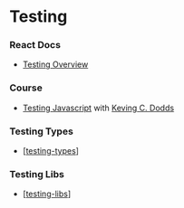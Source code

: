 # Testing

### React Docs

- [Testing Overview](https://reactjs.org/docs/testing.html)

### Course

- [Testing Javascript](testingjavascript.com) with [Keving C. Dodds]()

### Testing Types

- [[testing-types]]

### Testing Libs

- [[testing-libs]]

[//begin]: # "Autogenerated link references for markdown compatibility"
[testing-types]: testing-types/testing-types "Testing Types"
[testing-libs]: testing-libs/testing-libs "Testing Libs"
[//end]: # "Autogenerated link references"
